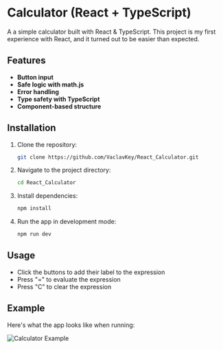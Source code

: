 # Calculator (React + TypeScript)

A a simple calculator built with React & TypeScript. 
This project is my first experience with React, and it turned out to be easier than expected.

## Features

- **Button input**
- **Safe logic with math.js**
- **Error handling**
- **Type safety with TypeScript**
- **Component-based structure**

## Installation

1. Clone the repository:
   ```bash
   git clone https://github.com/VaclavKey/React_Calculator.git
2. Navigate to the project directory:
   ```bash
   cd React_Calculator
3. Install dependencies:
   ```bash
   npm install
4. Run the app in development mode:
   ```bash
   npm run dev

## Usage

- Click the buttons to add their label to the expression
- Press "=" to evaluate the expression
- Press "C" to clear the expression

## Example

Here's what the app looks like when running:

![Calculator Example](src/assets/calculator-screenshot.png)
